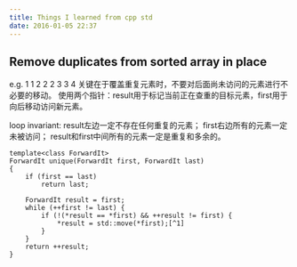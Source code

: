 ```yaml
---
title: Things I learned from cpp std
date: 2016-01-05 22:37
---
```


## Remove duplicates from sorted array in place

e.g. 1 1 2 2 2 3 3 4
关键在于覆盖重复元素时，不要对后面尚未访问的元素进行不必要的移动。
使用两个指针：result用于标记当前正在查重的目标元素，first用于向后移动访问新元素。

loop invariant:
result左边一定不存在任何重复的元素；
first右边所有的元素一定未被访问；
result和first中间所有的元素一定是重复和多余的。

```
template<class ForwardIt>
ForwardIt unique(ForwardIt first, ForwardIt last)
{
    if (first == last)
        return last;
 
    ForwardIt result = first;
    while (++first != last) {
        if (!(*result == *first) && ++result != first) {
            *result = std::move(*first);[^1]
        }
    }
    return ++result;
}
```
[^1]: std::move是用于减少copy的verbosity或runtime overhead的一种可称之为destructive read的操作——将资源从地址A“倾倒”进地址B。[Move semantics][1]
[1]: http://www.open-std.org/jtc1/sc22/wg21/docs/papers/2006/n2027.html#Move_Semantics

